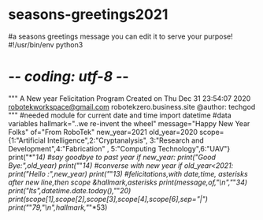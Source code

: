 # seasons-greetings2021





#a seasons greetings message you can edit it to serve your purpose!
#!/usr/bin/env python3
# -*- coding: utf-8 -*-
"""
A New year Felicitation Program
Created on Thu Dec 31 23:54:07 2020
robotekworkspace@gmail.com
robotekzero.business.site
@author: techgod
"""
#needed module for current date and time
import datetime
#data variables
hallmark="..we re-invent the wheel"
message="Happy New Year Folks"
of="From RoboTek"
new_year=2021
old_year=2020
scope={1:"Artificial Intelligence",2:"Cryptanalysis",
	   3:"Research and Development",4:"Fabrication" ,
	   5:"Computing Technology",6:"UAV"}
print("*"*14)
#say goodbye to past year
if new_year:
	print("Good Bye:",old_year)
print("*"*14)
#converse with new year
if old_year<2021:
	print("Hello :",new_year)
print("*"*13)
#felicitations,with date,time, asterisks after new line,then scope &hallmark,asterisks
print(message,of,"\n","*"*34)
print("Its",datetime.date.today(),"*"*20)
print(scope[1],scope[2],scope[3],scope[4],scope[6],sep="|")
print("*"*79,"\n",hallmark,"*"*53)

